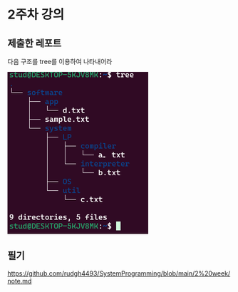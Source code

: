 # 2주차 강의


## 제출한 레포트  

다음 구조를 tree를 이용하여 나타내어라

![report.png](report.png)


## 필기

https://github.com/rudgh4493/SystemProgramming/blob/main/2%20week/note.md
